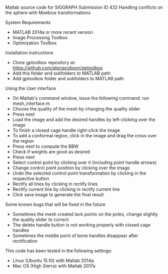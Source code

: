 Matlab source code for SIGGRAPH Submission ID 432
Handling conflicts on the sphere with Moebius transformations

System Requirements
- MATLAB 2014a or more recent version
- Image Processing Toolbox
- Optimization Toolbox

Installation instructions
- Clone gptoolbox repository at: https://github.com/alecjacobson/gptoolbox
- Add this folder and subfolders to MATLAB path
- Add gptoolbox folder and subfolders to MATLAB path

Using the User interface
- On Matlab's command window, issue the following command:
run mesh_interface.m
- Choose the quality of the mesh by changing the quality slider
- Press next
- Load the image and add the desired handles by left-clicking over the image
- To finish a closed cage handle right-click the image
- To add a conformal region, click in the image and drag the cross over the region
- Press next to compute the BBW
- Check if weights are good as desired
- Press next
- Select control point by clicking over it (including point handle arrows)
- Change control point position by clicking over the image
- Undo the selected control point transformation by clicking in the respective button
- Rectify all lines by clicking in rectify lines
- Rectify current line by clicking in rectify current line
- Click save image to generate the final result


Some known bugs that will be fixed in the future
- Sometimes the mesh created lack points on the poles, change slightly the quality slider to correct
- The delete handle button is not working properly with closed cage handles
- Sometimes the middle point of bone handles disappear after rectification


This code has been tested in the following settings:
- Linux (Ubuntu 15.10) with Matlab 2014a
- Mac OS (High Sierra) with Matlab 2017a
